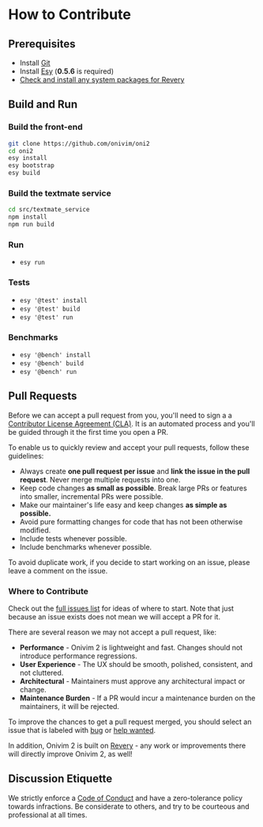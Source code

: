 # How to Contribute

## Prerequisites

- Install [Git](https://git-scm.com/)
- Install [Esy](https://esy.sh) (__0.5.6__ is required)
- [Check and install any system packages for Revery](https://github.com/revery-ui/revery/wiki/Building-&-Installing)

## Build and Run

### Build the front-end

```sh
git clone https://github.com/onivim/oni2
cd oni2
esy install
esy bootstrap
esy build
```

### Build the textmate service

```sh
cd src/textmate_service
npm install
npm run build
```

### Run

- `esy run`

### Tests

- `esy '@test' install`
- `esy '@test' build`
- `esy '@test' run`

### Benchmarks

- `esy '@bench' install`
- `esy '@bench' build`
- `esy '@bench' run`

## Pull Requests

Before we can accept a pull request from you, you'll need to sign a a [Contributor License Agreement (CLA)](https://gist.github.com/bf98297731dd69b9b580ca1d7fd2b90e). It is an automated process and you'll be guided
through it the first time you open a PR.

To enable us to quickly review and accept your pull requests, follow these guidelines:
- Always create __one pull request per issue__ and __link the issue in the pull request__. Never merge multiple requests into one.
- Keep code changes __as small as possible__. Break large PRs or features into smaller, incremental PRs were possible.
- Make our maintainer's life easy and keep changes __as simple as possible.__
- Avoid pure formatting changes for code that has not been otherwise modified.
- Include tests whenever possible.
- Include benchmarks whenever possible.

To avoid duplicate work, if you decide to start working on an issue, please leave a comment on the issue.

### Where to Contribute

Check out the [full issues list](https://github.com/onivim/oni2/issues) for ideas of where to start. Note that just because an issue exists does not mean we will accept a PR for it.

There are several reason we may not accept a pull request, like:
- __Performance__ - Onivim 2 is lightweight and fast. Changes should not introduce performance regressions.
- __User Experience__ - The UX should be smooth, polished, consistent, and not cluttered.
- __Architectural__ - Maintainers must approve any architectural impact or change.
- __Maintenance Burden__ - If a PR would incur a maintenance burden on the maintainers, it will be rejected.

To improve the chances to get a pull request merged, you should select an issue that is labeled with [bug](https://github.com/onivim/oni2/issues?q=is%3Aissue+is%3Aopen+label%3Abug) or [help wanted](https://github.com/onivim/oni2/issues?q=is%3Aissue+is%3Aopen+label%3A%22help+wanted%22).

In addition, Onivim 2 is built on [Revery](https://github.com/revery-ui/revery) - any work or improvements there will directly improve Onivim 2, as well!

## Discussion Etiquette

We strictly enforce a [Code of Conduct](./CODE_OF_CONDUCT.md) and have a zero-tolerance policy towards infractions. Be considerate to others, and try to be courteous and professional at all times.

